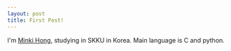 ```yaml
---
layout: post
title: First Post!
---
```


I'm <u>Minki Hong</u>, studying in SKKU in Korea.
Main language is C and python.
